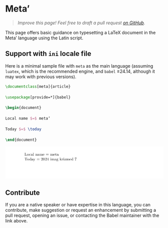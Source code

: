 # Metaʼ

<blockquote>
  <p><em>Improve this page! Feel free to draft a pull request <a href="https://github.com/latex3/babel/tree/docs/docs">on GitHub</a>.</em></p>
</blockquote>

This page offers basic guidance on typesetting a LaTeX document in the
Metaʼ language using the Latin script.

## Support with `ini` locale file

Here is a minimal sample file with `meta` as the main language
(assuming `luatex`, which is the recommended engine, and `babel` ≥24.14,
although it may work with previous versions).

```tex
\documentclass[meta]{article}

\usepackage[provide=*]{babel}

\begin{document}

Local name $=$ metaʼ

Today $=$ \today

\end{document}
```

![](../media/locale-meta.png)

## Contribute

If you are a native speaker or have expertise in this language, you can
contribute, make suggestion or request an enhancement by submitting a
pull request, opening an issue, or contacting the Babel maintainer with
the link above.